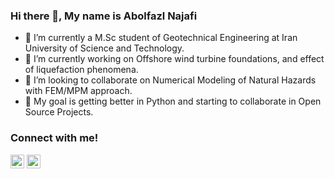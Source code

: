 ### Hi there 👋, My name is Abolfazl Najafi

- 🌱 I’m currently a M.Sc student of Geotechnical Engineering at Iran University of Science and Technology.
- 🔭 I’m currently working on Offshore wind turbine foundations, and effect of liquefaction phenomena.
- 👯 I’m looking to collaborate on Numerical Modeling of Natural Hazards with FEM/MPM approach.
- 🎒 My goal is getting better in Python and starting to collaborate in Open Source Projects.

### Connect with me!

[<img alight="left" alt="Abolfazl Najafi | Twitter" width="22px" src="https://cdn.jsdelivr.net/npm/simple-icons@3.0.1/icons/twitter.svg"/>](https://twitter.com/najafilog)
[<img alight="left" alt="Abolfazl Najafi | Linkedin" width="22px" src="https://cdn.jsdelivr.net/npm/simple-icons@3.0.1/icons/linkedin.svg"/>](https://www.linkedin.com/in/abolfazlnajafi/)
